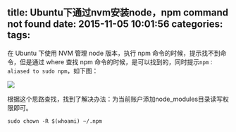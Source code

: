 title: Ubuntu下通过nvm安装node，npm command not found
date: 2015-11-05 10:01:56
categories:
tags:
---
在 Ubuntu 下使用 NVM 管理 node 版本，执行 npm 命令的时候，提示找不到命令，但是通过 where 查找 npm 命令的时候，是可以找到的，同时提示`npm：aliased to sudo npm`，如下图：

![](http://7xkexv.dl1.z0.glb.clouddn.com/vetech/nvm-npm-not-found.jpeg)

根据这个思路查找，找到了解决办法：为当前账户添加node_modules目录读写权限即可。
```
sudo chown -R $(whoami) ~/.npm
```